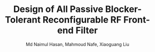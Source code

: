 ---
type: conference
title: Design of All Passive Blocker-Tolerant Reconfigurable RF Front-end Filter
author: Md Naimul Hasan, Mahmoud Nafe, Xiaoguang Liu
journal:
volume:
number:
year: 2017
month: Apr.
doi: 
pages:
publisher:
booktitle: IEEE Wireless and Microwave Technology Conference (WAMICON)
note: Accepted
sort_key: 201704
bib_key: mnhasan2017b
topic: 
---